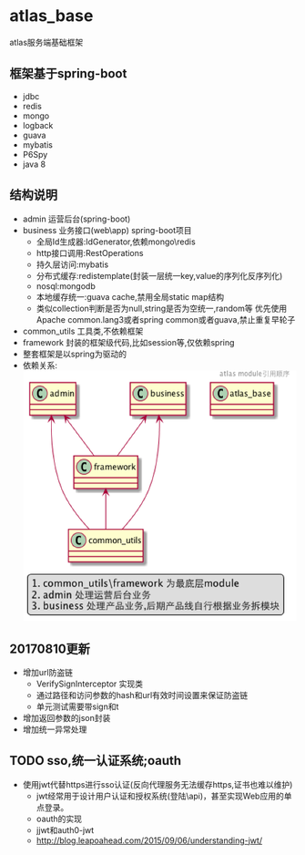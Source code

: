 atlas_base
==========

atlas服务端基础框架

## 框架基于spring-boot
- jdbc
- redis
- mongo
- logback
- guava
- mybatis
- P6Spy
- java 8

## 结构说明
- admin 运营后台(spring-boot)
- business 业务接口(web\app) spring-boot项目
    - 全局Id生成器:IdGenerator,依赖mongo\redis
    - http接口调用:RestOperations
    - 持久层访问:mybatis
    - 分布式缓存:redistemplate(封装一层统一key,value的序列化反序列化)
    - nosql:mongodb
    - 本地缓存统一:guava cache,禁用全局static map结构
    - 类似collection判断是否为null,string是否为空统一,random等
    优先使用Apache common.lang3或者spring common或者guava,禁止重复早轮子
- common_utils 工具类,不依赖框架
- framework 封装的框架级代码,比如session等,仅依赖spring
- 整套框架是以spring为驱动的
- 依赖关系:
![依赖关系](seq-queue.png) 







## 20170810更新
- 增加url防盗链
    - VerifySignInterceptor 实现类
    - 通过路径和访问参数的hash和url有效时间设置来保证防盗链
    - 单元测试需要带sign和t
- 增加返回参数的json封装
- 增加统一异常处理



## TODO sso,统一认证系统;oauth
- 使用jwt代替https进行sso认证(反向代理服务无法缓存https,证书也难以维护)
    - jwt经常用于设计用户认证和授权系统(登陆\api)，甚至实现Web应用的单点登录。
    - oauth的实现
    - jjwt和auth0-jwt
    - http://blog.leapoahead.com/2015/09/06/understanding-jwt/ 
    

